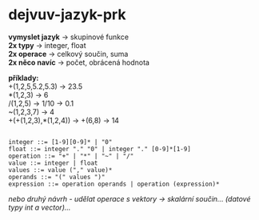 # dejvuv-jazyk-prk

**vymyslet jazyk** -> skupinové funkce  
**2x typy** -> integer, float  
**2x operace** -> celkový součin, suma  
**2x něco navíc** -> počet, obrácená hodnota  

**příklady:**  
+(1,2,5,5.2,5.3) -> 23.5  
\*(1,2,3) -> 6  
/(1,2,5) -> 1/10 -> 0.1  
~(1,2,3,7) -> 4  
+(+(1,2,3),*(1,2,4)) -> +(6,8) -> 14  

<code>
integer ::= [1-9][0-9]* | "0"  
float ::= integer "." "0" | integer "." [0-9]*[1-9]  
operation ::= "+" | "*" | "~" | "/"  
value ::= integer | float  
values ::= value ("," value)*  
operands ::= "(" values ")"  
expression ::= operation operands | operation (expression)*
</code>


_nebo druhý návrh - udělat operace s vektory -> skalární součin... (datové typy int a vector)..._
